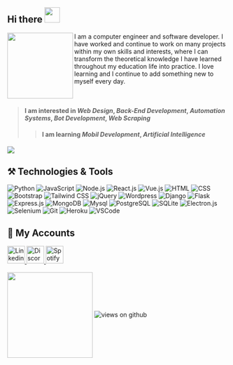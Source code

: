 ## Hi there <img src="https://raw.githubusercontent.com/hulkienesuysal/hulkienesuysal/main/img/hi.gif" width="35">

<img src="https://raw.githubusercontent.com/hulkienesuysal/hulkienesuysal/main/img/responsive.gif" align="left" width="150">

<p>I am a computer engineer and software developer. I have worked and continue to work on many projects within my own skills and interests, where I can transform the theoretical knowledge I have learned throughout my education life into practice. I love learning and I continue to add something new to myself every day.</p>
<br>

> #### **I am interested in** _Web Design_, _Back-End Development_, _Automation Systems_, _Bot Development_, _Web Scraping_
>> #### **I am learning** _Mobil Development_, _Artificial Intelligence_

<img align="center" src="https://raw.githubusercontent.com/hulkienesuysal/hulkienesuysal/main/img/header.png">

## ⚒️ Technologies & Tools
<div>
    <img src="https://skillicons.dev/icons?i=python" title="Python">
    <img src="https://skillicons.dev/icons?i=js" title="JavaScript">
    <img src="https://skillicons.dev/icons?i=nodejs" title="Node.js">
    <img src="https://skillicons.dev/icons?i=react" title="React.js">
    <img src="https://skillicons.dev/icons?i=vuejs" title="Vue.js">
    <img src="https://skillicons.dev/icons?i=html" title="HTML">
    <img src="https://skillicons.dev/icons?i=css" title="CSS">
    <img src="https://skillicons.dev/icons?i=bootstrap" title="Bootstrap">
    <img src="https://skillicons.dev/icons?i=tailwind" title="Tailwind CSS">
    <img src="https://skillicons.dev/icons?i=jquery" title="jQuery">
    <img src="https://skillicons.dev/icons?i=wordpress" title="Wordpress">
    <img src="https://skillicons.dev/icons?i=django" title="Django">
    <img src="https://skillicons.dev/icons?i=flask" title="Flask">
    <img src="https://skillicons.dev/icons?i=express" title="Express.js">
    <img src="https://skillicons.dev/icons?i=mongodb" title="MongoDB">
    <img src="https://skillicons.dev/icons?i=mysql" title="Mysql">
    <img src="https://skillicons.dev/icons?i=postgresql" title="PostgreSQL">
    <img src="https://skillicons.dev/icons?i=sqlite" title="SQLite">
    <img src="https://skillicons.dev/icons?i=electron" title="Electron.js">
    <img src="https://skillicons.dev/icons?i=selenium" title="Selenium">
    <img src="https://skillicons.dev/icons?i=git" title="Git">
    <img src="https://skillicons.dev/icons?i=heroku" title="Heroku">
    <img src="https://skillicons.dev/icons?i=vscode" title="VSCode">
</div>

## 📡 My Accounts
<div>
  <a href="https://www.linkedin.com/in/hulkienesuysal/" target="_blank">
    <img height="40" title="Linkedin" src="https://raw.githubusercontent.com/hulkienesuysal/hulkienesuysal/main/img/linkedin.png"/>
  </a>
  <a href="https://discord.com/users/638003918424768562" target="_blank">
    <img height="40" title="Discord" src="https://raw.githubusercontent.com/hulkienesuysal/hulkienesuysal/main/img/discord.png"/>
  </a>
  <a href="https://open.spotify.com/user/kdzdl6p3malq4baby6t75bqcr" target="_blank">
    <img height="40" title="Spotify" src="https://raw.githubusercontent.com/hulkienesuysal/hulkienesuysal/main/img/spotify.png"/>
  </a>
</div>

<br>

<img align="center" height="195px" src="https://github-readme-stats.vercel.app/api/top-langs/?username=hulkienesuysal&text_color=FFFFFF&bg_color=000000&title_color=94b4a4&langs_count=15&layout=compact&hide_border=true"/>

<img src="https://komarev.com/ghpvc/?username=hulkienesuysal575&label=Views&color=brightgreen&style=flat-square" alt="views on github"/>
